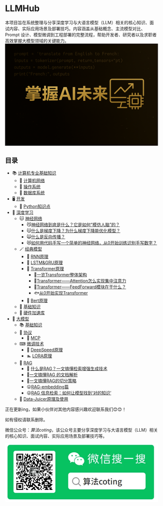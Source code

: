 <!--
 * @Author: zhangting
 * @Date: 2025-05-22 11:37:41
 * @LastEditors: Do not edit
 * @LastEditTime: 2025-06-17 19:04:34
 * @FilePath: /zhangting/LLMHub/README.md
-->
# LLMHub
本项目旨在系统整理与分享深度学习与大语言模型（LLM）相关的核心知识、面试内容、实际应用场景及部署技巧。内容涵盖从基础概念、主流模型对比、Prompt 设计、模型微调到工程部署的完整流程，帮助开发者、研究者以及求职者高效掌握大模型领域的关键能力。
![image](./img/LLMHub.png)

## 目录
- 📚 [计算机专业基础知识](./计算机专业基础知识/)
    - 📗 [计算机网络](./计算机专业基础知识/计算机网络.md)
    - 📘 [操作系统](./计算机专业基础知识/操作系统.md)
    - 📙 [数据库系统](./计算机专业基础知识/数据库系统.md)
- 🖥️ [开发](./开发/)
    - 🐍 [Python知识点](./开发/Python知识点.md)
- 🐫 [深度学习](./deep-learning/)
    - 🐱 [神经网络](./deep-learning/神经网络/)
        - 😼[神经网络到底是什么？它是如何“模仿人脑”的？](./deep-learning/神经网络/什么是神经网络.md)
        - 😽[什么是梯度下降？为什么梯度下降能优化模型？](./deep-learning/神经网络/什么是梯度下降？为什么梯度下降能优化模型？.md)
        - 🙀[什么是反向传播？](./deep-learning/神经网络/什么是反向传播？.md)
        - 😻[如何用代码手写一个简单的神经网络，从0开始训练识别手写数字？](./deep-learning/神经网络/从0开始训练识别手写数字.md)
    - 🪄 [经典模型](./deep-learning/经典模型/)
        - 🐎 [RNN原理](./deep-learning/经典模型/RNN.md)
        - 🐏 [LSTM&GRU原理](./deep-learning/经典模型/LSTM&GRU.md)
        - 🐂 [Transformer原理](./deep-learning/经典模型/Transformer.md)
            - 🐳[一览Transformer整体架构](./deep-learning/经典模型/transformer/一览Transformer整体架构.md)
            - 🐋[Transformer——Attention怎么实现集中注意力](./deep-learning/经典模型/transformer/Transformer——Attention怎么实现集中注意力.md)
            - 🐬[Transformer——FeedForward模块在干什么？](./deep-learning/经典模型/transformer/Transformer——FeedForward模块在干什么？.md)
            - 🐟[从0开始实现Transformer](./deep-learning/经典模型/transformer/从0开始实现Transformer.md)
        - 🦋 [Bert原理](./deep-learning/经典模型/Bert.md)
    - 🐹 [基础知识](./deep-learning/基础知识.md)
    - 💽 [硬件加速库](./deep-learning/加速计算支持层（硬件加速库）.md)
- 🦜 [大模型](./大模型)
    - 📚 [基础知识](./大模型/基础知识.md)
    - 📄 [协议](./协议/)
        - 📄 [MCP](./协议/大模型背后的协议与接口设计（一）-%20%20MCP.md)
    - ⌨ [微调技术](./大模型/微调技术/)
        - 🏃‍ [DeepSpeed原理](./大模型/微调技术/DeepSpeed.md)
        - 🏊‍ [LORA原理](./大模型/微调技术/LORA.md)
    - 🧐 [RAG](./RAG/doc/)
        - 🦋 [什么是RAG？一文搞懂检索增强生成技术](./大模型/RAG/doc/什么是RAG？一文搞懂检索增强生成技术.md)
        - 🤗[一文搞懂RAG 的文档解析](./大模型/RAG/doc/一文搞懂RAG%20的文档解析.md)
        - 🙂[一文搞懂RAG的切分策略](./大模型/RAG/doc/一文搞懂RAG的切分策略.md)
        - 😮[RAG-embedding篇](./大模型/RAG/doc/RAG-embedding篇.md)
        - 😜[RAG 信息检索：如何让模型找到‘对的知识’](./大模型/RAG/doc/RAG%20信息检索：如何让模型找到‘对的知识’.md)
    - 📑 [Data-Juicer原理及使用](./大模型/Data-Juicer.md)


正在更新ing，如果小伙伴对其他内容感兴趣欢迎联系我们😊😊！


如有侵权请联系删除。

微信公众号：*算法coting*，该公众号主要分享深度学习与大语言模型（LLM）相关的核心知识、面试内容、实际应用场景及部署技巧等。


![image](./img/微信公众号.png)


